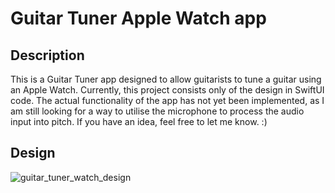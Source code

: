 # Guitar Tuner Apple Watch app

## Description
This is a Guitar Tuner app designed to allow guitarists to tune a guitar using an Apple Watch. Currently, this project consists only of the design in SwiftUI code. The actual functionality of the app has not yet been implemented, as I am still looking for a way to utilise the microphone to process the audio input into pitch. If you have an idea, feel free to let me know. :)

## Design
![guitar_tuner_watch_design](https://user-images.githubusercontent.com/38497249/105580074-1eb43880-5dc5-11eb-927e-5056d4e4368d.png)
